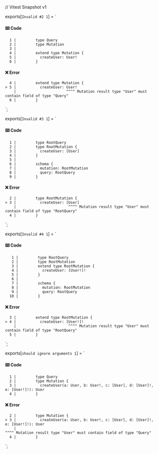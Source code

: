 // Vitest Snapshot v1

exports[`Invalid #2 1`] = `
#### ⌨️ Code

      1 |         type Query
      2 |         type Mutation
      3 |
      4 |         extend type Mutation {
      5 |           createUser: User!
      6 |         }

#### ❌ Error

      4 |         extend type Mutation {
    > 5 |           createUser: User!
        |                       ^^^^ Mutation result type "User" must contain field of type "Query"
      6 |         }
`;

exports[`Invalid #3 1`] = `
#### ⌨️ Code

      1 |         type RootQuery
      2 |         type RootMutation {
      3 |           createUser: [User]
      4 |         }
      5 |
      6 |         schema {
      7 |           mutation: RootMutation
      8 |           query: RootQuery
      9 |         }

#### ❌ Error

      2 |         type RootMutation {
    > 3 |           createUser: [User]
        |                        ^^^^ Mutation result type "User" must contain field of type "RootQuery"
      4 |         }
`;

exports[`Invalid #4 1`] = `
#### ⌨️ Code

       1 |         type RootQuery
       2 |         type RootMutation
       3 |         extend type RootMutation {
       4 |           createUser: [User!]!
       5 |         }
       6 |
       7 |         schema {
       8 |           mutation: RootMutation
       9 |           query: RootQuery
      10 |         }

#### ❌ Error

      3 |         extend type RootMutation {
    > 4 |           createUser: [User!]!
        |                        ^^^^ Mutation result type "User" must contain field of type "RootQuery"
      5 |         }
`;

exports[`should ignore arguments 1`] = `
#### ⌨️ Code

      1 |         type Query
      2 |         type Mutation {
      3 |           createUser(a: User, b: User!, c: [User], d: [User]!, e: [User!]!): User
      4 |         }

#### ❌ Error

      2 |         type Mutation {
    > 3 |           createUser(a: User, b: User!, c: [User], d: [User]!, e: [User!]!): User
        |                                                                              ^^^^ Mutation result type "User" must contain field of type "Query"
      4 |         }
`;
